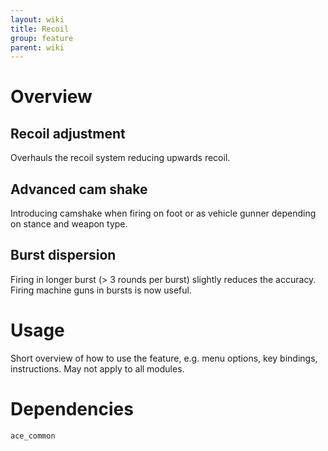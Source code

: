 ```yaml
---
layout: wiki
title: Recoil
group: feature
parent: wiki
---
```

# Overview
## Recoil adjustment
Overhauls the recoil system reducing upwards recoil.
## Advanced cam shake
Introducing camshake when firing on foot or as vehicle gunner depending on stance and weapon type.
## Burst dispersion
Firing in longer burst (> 3 rounds per burst) slightly reduces the accuracy. Firing machine guns in bursts is now useful.

# Usage
Short overview of how to use the feature, e.g. menu options, key bindings, 
instructions. May not apply to all modules.

# Dependencies
`ace_common`
